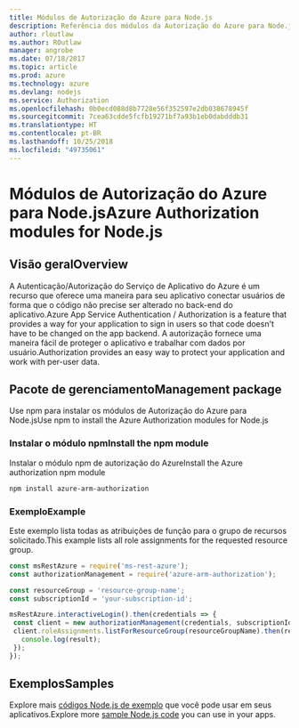 ```yaml
---
title: Módulos de Autorização do Azure para Node.js
description: Referência dos módulos da Autorização do Azure para Node.js
author: rloutlaw
ms.author: ROutlaw
manager: angrobe
ms.date: 07/18/2017
ms.topic: article
ms.prod: azure
ms.technology: azure
ms.devlang: nodejs
ms.service: Authorization
ms.openlocfilehash: 0b0ecd088d8b7728e56f352597e2db038678945f
ms.sourcegitcommit: 7cea63cdde5fcfb19271bf7a93b1eb0dabdddb31
ms.translationtype: HT
ms.contentlocale: pt-BR
ms.lasthandoff: 10/25/2018
ms.locfileid: "49735061"
---
```

# <a name="azure-authorization-modules-for-nodejs"></a><span data-ttu-id="e1894-103">Módulos de Autorização do Azure para Node.js</span><span class="sxs-lookup"><span data-stu-id="e1894-103">Azure Authorization modules for Node.js</span></span>

## <a name="overview"></a><span data-ttu-id="e1894-104">Visão geral</span><span class="sxs-lookup"><span data-stu-id="e1894-104">Overview</span></span>

<span data-ttu-id="e1894-105">A Autenticação/Autorização do Serviço de Aplicativo do Azure é um recurso que oferece uma maneira para seu aplicativo conectar usuários de forma que o código não precise ser alterado no back-end do aplicativo.</span><span class="sxs-lookup"><span data-stu-id="e1894-105">Azure App Service Authentication / Authorization is a feature that provides a way for your application to sign in users so that code doesn't have to be changed on the app backend.</span></span> <span data-ttu-id="e1894-106">A autorização fornece uma maneira fácil de proteger o aplicativo e trabalhar com dados por usuário.</span><span class="sxs-lookup"><span data-stu-id="e1894-106">Authorization provides an easy way to protect your application and work with per-user data.</span></span>

## <a name="management-package"></a><span data-ttu-id="e1894-107">Pacote de gerenciamento</span><span class="sxs-lookup"><span data-stu-id="e1894-107">Management package</span></span>

<span data-ttu-id="e1894-108">Use npm para instalar os módulos de Autorização do Azure para Node.js</span><span class="sxs-lookup"><span data-stu-id="e1894-108">Use npm to install the Azure Authorization modules for Node.js</span></span>

### <a name="install-the-npm-module"></a><span data-ttu-id="e1894-109">Instalar o módulo npm</span><span class="sxs-lookup"><span data-stu-id="e1894-109">Install the npm module</span></span>

<span data-ttu-id="e1894-110">Instalar o módulo npm de autorização do Azure</span><span class="sxs-lookup"><span data-stu-id="e1894-110">Install the Azure authorization npm module</span></span>

```bash
npm install azure-arm-authorization
```

### <a name="example"></a><span data-ttu-id="e1894-111">Exemplo</span><span class="sxs-lookup"><span data-stu-id="e1894-111">Example</span></span>

<span data-ttu-id="e1894-112">Este exemplo lista todas as atribuições de função para o grupo de recursos solicitado.</span><span class="sxs-lookup"><span data-stu-id="e1894-112">This example lists all role assignments for the requested resource group.</span></span>

```javascript
const msRestAzure = require('ms-rest-azure');
const authorizationManagement = require('azure-arm-authorization');

const resourceGroup = 'resource-group-name';
const subscriptionId = 'your-subscription-id';

msRestAzure.interactiveLogin().then(credentials => {
 const client = new authorizationManagement(credentials, subscriptionId);
 client.roleAssignments.listForResourceGroup(resourceGroupName).then(result => {
   console.log(result);
 });
});
```

## <a name="samples"></a><span data-ttu-id="e1894-113">Exemplos</span><span class="sxs-lookup"><span data-stu-id="e1894-113">Samples</span></span>

<span data-ttu-id="e1894-114">Explore mais [códigos Node.js de exemplo](https://azure.microsoft.com/resources/samples/?platform=nodejs) que você pode usar em seus aplicativos.</span><span class="sxs-lookup"><span data-stu-id="e1894-114">Explore more [sample Node.js code](https://azure.microsoft.com/resources/samples/?platform=nodejs) you can use in your apps.</span></span>
